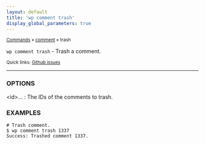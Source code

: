 ```yaml
---
layout: default
title: 'wp comment trash'
display_global_parameters: true
---
```


<small>[Commands](/commands/) &raquo; [comment](/commands/comment/) &raquo; trash</small>

`wp comment trash` - Trash a comment.

<small>Quick links: <a href="https://github.com/wp-cli/wp-cli/issues?q=is%3Aopen+label%3Acommand%3Acomment-trash+sort%3Aupdated-desc">Github issues</a></small>

<hr />

### OPTIONS

&lt;id&gt;...
: The IDs of the comments to trash.

### EXAMPLES

    # Trash comment.
    $ wp comment trash 1337
    Success: Trashed comment 1337.



